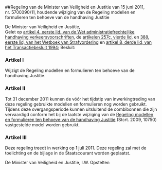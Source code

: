 <meta http-equiv='Content-Type' content='text/html; charset=utf-8' />

##Regeling van de Minister van Veiligheid en Justitie van 15 juni 2011, nr. 5700090/11, houdende wijziging van de Regeling modellen en formulieren ten behoeve van de handhaving Justitie

De Minister van Veiligheid en Justitie,  
Gelet op [artikel 4, eerste lid, van de Wet administratiefrechtelijke handhaving verkeersvoorschriften](../../../../../../../../../../../../wet/wet/mulder/BWBR0004581/README.md), de [artikelen 257c, vierde lid](../../../../../../../../../../../../wet/wet/van/15/januari/1921/BWBR0001903/README.md), en [388, eerste lid, van het Wetboek van Strafvordering](../../../../../../../../../../../../wet/wet/van/15/januari/1921/BWBR0001903/README.md) en [artikel 8, derde lid, van het Transactiebesluit 1994](../../../../../../../../../../../../AMvB/transactiebesluit/1994/BWBR0006664/README.md);
Besluit:    

### Artikel  I  

Wijzigt de Regeling modellen en formulieren ten behoeve van de handhaving Justitie. 

### Artikel  II  

Tot 31 december 2011 kunnen de vóór het tijdstip van inwerkingtreding van deze regeling gebruikte modellen en formulieren nog worden gebruikt. Tijdens deze overgangsperiode kunnen uitsluitend de combibonnen die zijn vervaardigd conform het bij de laatste wijziging van de [Regeling modellen en formulieren ten behoeve van de handhaving Justitie](../../../../../../../../../../../../ministeriele-regeling/regeling/modellen/en/formulieren/ten/behoeve/van/de/handhaving/justitie/BWBR0013829/README.md) (Stcrt. 2009, 10750) vastgestelde model worden gebruikt. 

### Artikel  III  

Deze regeling treedt in werking op 1 juli 2011. 
Deze regeling zal met de toelichting en de bijlage in de Staatscourant worden geplaatst.  

De 
Minister van Veiligheid en Justitie, 
I.W. Opstelten     
